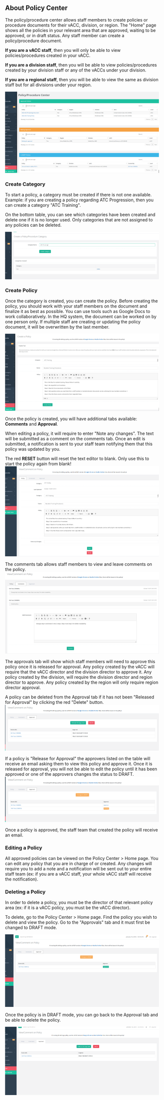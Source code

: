 ## About Policy Center
The policy/procedure center allows staff members to create policies or procedure documents for their vACC, division, or region. The "Home" page shows all the policies in your relevant area that are approved, waiting to be approved, or in draft status. Any staff member can create a policy/procedure document.

**If you are a vACC staff**, then you will only be able to view policies/procedures created in your vACC.

**If you are a division staff**, then you will be able to view policies/procedures created by your division staff or any of the vACCs under your division.

**If you are a regional staff**, then you will be able to view the same as division staff but for all divisions under your region.

![](/assets/policy1.PNG)

### Create Category
To start a policy, a category must be created if there is not one available. Example: if you are creating a policy regarding ATC Progression, then you can create a category "ATC Training".

On the bottom table, you can see which categories have been created and delete one if it is no longer used. Only categories that are not assigned to any policies can be deleted.

![](/assets/policy2.PNG)

### Create Policy
Once the category is created, you can create the policy. Before creating the policy, you should work with your staff members on the document and finalize it as best as possible. You can use tools such as Google Docs to work collaboratively. In the HQ system, the document can be worked on by one person only. If multiple staff are creating or updating the policy document, it will be overwritten by the last member.

![](/assets/policy3.PNG)

Once the policy is created, you will have additional tabs available: **Comments** and **Approval**.

When editing a policy, it will require to enter "Note any changes". The text will be submitted as a comment on the comments tab. Once an edit is submitted, a notification is sent to your staff team notifying them that this policy was updated by you.

The red **RESET** button will reset the text editor to blank. Only use this to start the policy again from blank!
![](/assets/policy4.PNG)

The comments tab allows staff members to view and leave comments on the policy.
![](/assets/policy6.PNG)

The approvals tab will show which staff members will need to approve this policy once it is released for approval. 
Any policy created by the vACC will require that the vACC director and the division director to approve it. Any policy created by the division, will require the division director and region director to approve. Any policy created by the region will only require region director approval.

A policy can be deleted from the Approval tab if it has not been "Released for Approval" by clicking the red "Delete" button.
![](/assets/policy5.PNG)

If a policy is "Release for Approval" the approvers listed on the table will receive an email asking them to view this policy and approve it. Once it is released for approval, you will not be able to edit the policy until it has been approved or one of the approvers changes the status to DRAFT.
![](/assets/policy7.PNG)

Once a policy is approved, the staff team that created the policy will receive an email.

### Editing a Policy
All approved policies can be viewed on the Policy Center > Home page. You can edit any policy that you are in charge of or created. Any changes will require you to add a note and a notification will be sent out to your entire staff team (ex: if you are a vACC staff, your whole vACC staff will receive the notification). 

### Deleting a Policy
In order to delete a policy, you must be the director of that relevant policy area (ex: if it is a vACC policy, you must be the vACC director). 

To delete, go to the Policy Center > Home page. Find the policy you wish to delete and view the policy. Go to the "Approvals" tab and it must first be changed to DRAFT mode.

![](/assets/policyrem1.PNG)

Once the policy is in DRAFT mode, you can go back to the Approval tab and be able to delete the policy.

![](/assets/policyrem2.PNG)
